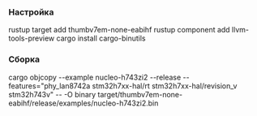### Настройка

rustup target add thumbv7em-none-eabihf
rustup component add llvm-tools-preview
cargo install cargo-binutils

### Сборка

cargo objcopy --example nucleo-h743zi2 --release --features="phy_lan8742a stm32h7xx-hal/rt stm32h7xx-hal/revision_v stm32h743v" -- -O binary target/thumbv7em-none-eabihf/release/examples/nucleo-h743zi2.bin

[stm32-ethernet]: https://crates.io/crates/stm32h7-ethernet
[stm32h7xx-hal]: https://github.com/stm32-rs/stm32h7xx-hal
[smoltcp]: https://github.com/smoltcp-rs/smoltcp
